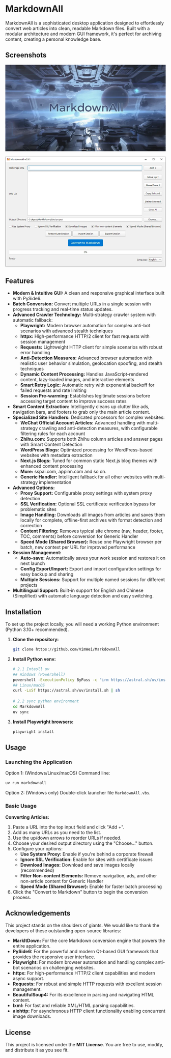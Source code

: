 # MarkdownAll

MarkdownAll is a sophisticated desktop application designed to effortlessly convert web articles into clean, readable Markdown files. Built with a modular architecture and modern GUI framework, it's perfect for archiving content, creating a personal knowledge base.

## Screenshots

![Splash Screen](src/markdownall/ui/assets/screenshot_splash.webp)

![Main Application Window](src/markdownall/ui/assets/screenshot.webp)

## Features

* **Modern & Intuitive GUI:** A clean and responsive graphical interface built with PySide6.
* **Batch Conversion:** Convert multiple URLs in a single session with progress tracking and real-time status updates.
* **Advanced Crawler Technology:** Multi-strategy crawler system with automatic fallback:
    * **Playwright:** Modern browser automation for complex anti-bot scenarios with advanced stealth techniques
    * **httpx:** High-performance HTTP/2 client for fast requests with session management
    * **Requests:** Lightweight HTTP client for simple scenarios with robust error handling
    * **Anti-Detection Measures:** Advanced browser automation with realistic user behavior simulation, geolocation spoofing, and stealth techniques
    * **Dynamic Content Processing:** Handles JavaScript-rendered content, lazy-loaded images, and interactive elements
    * **Smart Retry Logic:** Automatic retry with exponential backoff for failed requests and rate limiting
    * **Session Pre-warming:** Establishes legitimate sessions before accessing target content to improve success rates
* **Smart Content Extraction:** Intelligently cleans up clutter like ads, navigation bars, and footers to grab only the main article content.
* **Specialized Site Handlers:** Dedicated processors for complex websites:
    * **WeChat Official Account Articles:** Advanced handling with multi-strategy crawling and anti-detection measures, with configurable filtering rules for each account
    * **Zhihu.com:** Supports both Zhihu column articles and answer pages with Smart Content Detection
    * **WordPress Blogs:** Optimized processing for WordPress-based websites with metadata extraction
    * **Next.js Blogs:** Tuned for common static Next.js blog themes with enhanced content processing
    * **More:** sspai.com, appinn.com and so on.
    * **Generic Handler:** Intelligent fallback for all other websites with multi-strategy implementation
* **Advanced Options:**
    * **Proxy Support:** Configurable proxy settings with system proxy detection
    * **SSL Verification:** Optional SSL certificate verification bypass for problematic sites
    * **Image Handling:** Downloads all images from articles and saves them locally for complete, offline-first archives with format detection and correction
    * **Content Filtering:** Removes typical site chrome (nav, header, footer, TOC, comments) before conversion for Generic Handler
    * **Speed Mode (Shared Browser):** Reuse one Playwright browser per batch, new context per URL for improved performance
* **Session Management:**
    * **Auto-save:** Automatically saves your work session and restores it on next launch
    * **Config Export/Import:** Export and import configuration settings for easy backup and sharing
    * **Multiple Sessions:** Support for multiple named sessions for different projects
* **Multilingual Support:** Built-in support for English and Chinese (Simplified) with automatic language detection and easy switching.

## Installation

To set up the project locally, you will need a working Python environment (Python 3.10+ recommended).

1. **Clone the repository:**
   ```bash
   git clone https://github.com/VimWei/MarkdownAll
   ```
2. **Install Python venv:**
   ```bash
   # 2.1 Intasll uv
   ## Windows (PowerShell)
   powershell -ExecutionPolicy ByPass -c "irm https://astral.sh/uv/install.ps1 | iex"
   ## Linux/macOS
   curl -LsSf https://astral.sh/uv/install.sh | sh

   # 2.2 sync python environment
   cd MarkdownAll
   uv sync
   ```
4. **Install Playwright browsers:**
   ```bash
   playwright install
   ```

## Usage

### Launching the Application

Option 1: (Windows/Linux/macOS) Command line:
```bash
uv run markdownall
```
Option 2: (Windows only) Double-click launcher file `MarkdownAll.vbs`.

### Basic Usage

**Converting Articles:**
1. Paste a URL into the top input field and click "Add +".
2. Add as many URLs as you need to the list.
3. Use the up/down arrows to reorder URLs if needed.
4. Choose your desired output directory using the "Choose..." button.
5. Configure your options:
   * **Use System Proxy:** Enable if you're behind a corporate firewall
   * **Ignore SSL Verification:** Enable for sites with certificate issues
   * **Download Images:** Download and save images locally (recommended)
   * **Filter Non-content Elements:** Remove navigation, ads, and other non-article content for Generic Handler
   * **Speed Mode (Shared Browser):** Enable for faster batch processing
6. Click the "Convert to Markdown" button to begin the conversion process.

## Acknowledgements

This project stands on the shoulders of giants. We would like to thank the developers of these outstanding open-source libraries:

* **MarkItDown:** For the core Markdown conversion engine that powers the entire application.
* **PySide6:** For the powerful and modern Qt-based GUI framework that provides the responsive user interface.
* **Playwright:** For modern browser automation and handling complex anti-bot scenarios on challenging websites.
* **httpx:** For high-performance HTTP/2 client capabilities and modern async support.
* **Requests:** For robust and simple HTTP requests with excellent session management.
* **BeautifulSoup4:** For its excellence in parsing and navigating HTML content.
* **lxml:** For fast and reliable XML/HTML parsing capabilities.
* **aiohttp:** For asynchronous HTTP client functionality enabling concurrent image downloads.

## License

This project is licensed under the **MIT License**. You are free to use, modify, and distribute it as you see fit.

